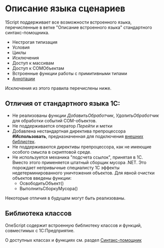 # Описание языка сценариев

1Script поддерживает все возможности встроенного языка, перечисленные в ветке "Описание встроенного языка" стандартного синтакс-помощника.

* Нестрогая типизация
* Условия
* Циклы
* Исключения
* Доступ к массивам
* Доступ к COMОбъектам
* Встроенные функции работы с примитивными типами
* [Аннотации](annotations)

Исключения из этого правила перечислены ниже.

## Отличия от стандартного языка 1С:

* Не реализованы функции *ДобавитьОбработчик*, *УдалитьОбработчик* для обработки событий COM-объектов.
* Не поддерживается оператор *Перейти* и метки
* Добавлена нестандартная директива препроцессора **#Использовать**, предназначенная для подключения [внешних библиотек](libraries).
* Не поддерживаются директивы препроцессора, как не имеющие особого смысла в скриптовой среде.
* Не используется механика "подсчета ссылок", принятая в 1С. Вместо этого применяется штатный сборщик мусора .NET. Это порождает непривычные специалисту 1С эффекты недетерминированного уничтожения объектов. Для явной очистки объектов введены функции:
  * ОсвободитьОбъект()
  * ВыполнитьСборкуМусора()

Некоторые отличия в будущем могут быть реализованы.

## Библиотека классов

OneScript содержит встроенную библиотеку классов и функций, совместимых с 1С:Предприятие.

О доступных классах и функциях см. раздел [Синтакс-помощник](/syntax)
